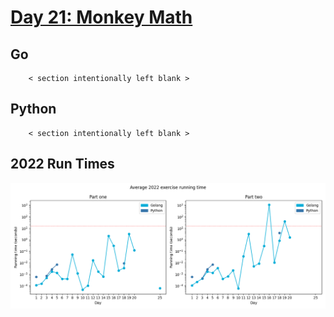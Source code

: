 # [Day 21: Monkey Math](https://adventofcode.com/2022/day/21)

<!-- These are helper text to make formatting the yearly readme consistent and easier...

[Day 21: Monkey Math][rm21]
[Go][g21]
[Python][p21]

[rm21]: 21-monkeyMath/README.md
[g21]: 21-monkeyMath/go
[p21]: 21-monkeyMath/py

-->

## Go

```text
    < section intentionally left blank >
```

## Python

```text
    < section intentionally left blank >
```

## 2022 Run Times

![2022 exercise run-time graphs](../run-times.png)
